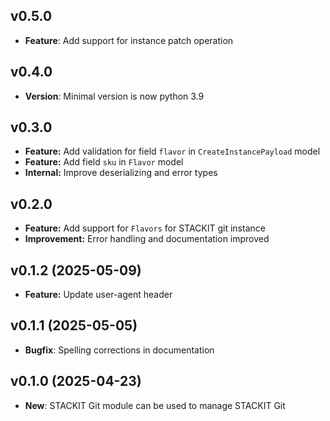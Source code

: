 ## v0.5.0
- **Feature**: Add support for instance patch operation

## v0.4.0
- **Version**: Minimal version is now python 3.9

## v0.3.0
- **Feature:** Add validation for field `flavor` in `CreateInstancePayload` model
- **Feature:** Add field `sku` in `Flavor` model
- **Internal:** Improve deserializing and error types

## v0.2.0
- **Feature:** Add support for `Flavors` for STACKIT git instance
- **Improvement:** Error handling and documentation improved

## v0.1.2 (2025-05-09)
- **Feature:** Update user-agent header

## v0.1.1 (2025-05-05)
- **Bugfix**: Spelling corrections in documentation

## v0.1.0 (2025-04-23)

- **New**: STACKIT Git module can be used to manage STACKIT Git
